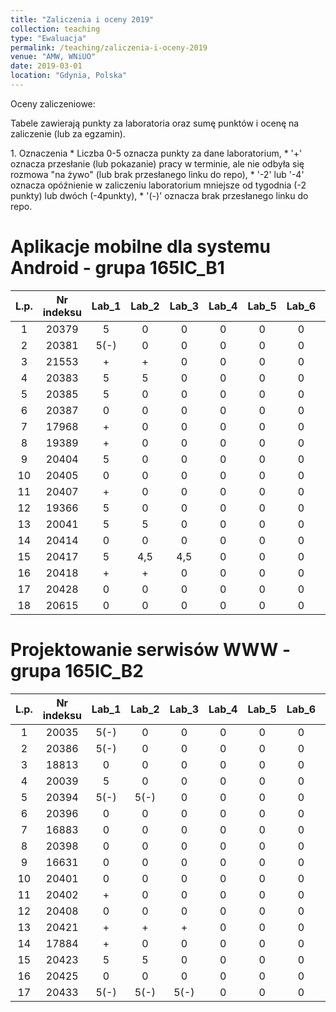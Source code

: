 ```yaml
---
title: "Zaliczenia i oceny 2019"
collection: teaching
type: "Ewaluacja"
permalink: /teaching/zaliczenia-i-oceny-2019
venue: "AMW, WNiUO"
date: 2019-03-01
location: "Gdynia, Polska"
---
```




Oceny zaliczeniowe:
<p>Tabele zawierają punkty za laboratoria oraz sumę punktów i ocenę na zaliczenie (lub za egzamin).</p>
1. Oznaczenia 
  * Liczba 0-5 oznacza punkty za dane laboratorium,
  * '+' oznacza przesłanie (lub pokazanie) pracy w terminie, ale nie odbyła się rozmowa "na żywo" (lub brak przesłanego linku do repo),
  * '-2' lub '-4' oznacza opóźnienie w zaliczeniu laboratorium mniejsze od tygodnia (-2 punkty) lub dwóch (-4punkty),
  * '(-)' oznacza brak przesłanego linku do repo.


Aplikacje mobilne dla systemu Android - grupa 165IC_B1
======

|  L.p. | Nr indeksu      | Lab_1 | Lab_2 |Lab_3  | Lab_4  |Lab_5  | Lab_6  |Lab_7  | Lab_8  |      SUMA     |	  ZALICZENIE    |
|:-----:| :-------------: |:-----:|:-----:|:-----:|:-----: |:-----:|:-----: |:-----:|:-----: |    :-----:    |       :-----:  	|
|   1   |     20379       |  5    |  0    |  0    |  0     |  0    |  0     |  0    |  0     |       5       |		0	|
|   2   |     20381       |  5(-) |  0    |  0    |  0     |  0    |  0     |  0    |  0     |       5       |		0	|
|   3   |     21553       |  +    |  +    |  0    |  0     |  0    |  0     |  0    |  0     |       0       |		0	|
|   4   |     20383       |  5    |  5    |  0    |  0     |  0    |  0     |  0    |  0     |      10       |		0	|
|   5   |     20385       |  5    |  0    |  0    |  0     |  0    |  0     |  0    |  0     |       5       |		0	|
|   6   |     20387       |  0    |  0    |  0    |  0     |  0    |  0     |  0    |  0     |       0       |		0	|
|   7   |     17968       |  +    |  0    |  0    |  0     |  0    |  0     |  0    |  0     |       0       |		0	|
|   8   |     19389       |  +    |  0    |  0    |  0     |  0    |  0     |  0    |  0     |       0       |		0	|
|   9   |     20404       |  5    |  0    |  0    |  0     |  0    |  0     |  0    |  0     |       5       |		0	|
|  10   |     20405       |  0    |  0    |  0    |  0     |  0    |  0     |  0    |  0     |       0       |		0	|
|  11   |     20407       |  +    |  0    |  0    |  0     |  0    |  0     |  0    |  0     |       0       |		0	|
|  12   |     19366       |  5    |  0    |  0    |  0     |  0    |  0     |  0    |  0     |       5       |		0	|
|  13   |     20041       |  5    |  5    |  0    |  0     |  0    |  0     |  0    |  0     |      10       |		0	|
|  14   |     20414       |  0    |  0    |  0    |  0     |  0    |  0     |  0    |  0     |       0       |		0	|
|  15   |     20417       |  5    | 4,5   | 4,5   |  0     |  0    |  0     |  0    |  0     |      14       |		0	|
|  16   |     20418       |  +    |  +    |  0    |  0     |  0    |  0     |  0    |  0     |       0       |		0	|
|  17   |     20428       |  0    |  0    |  0    |  0     |  0    |  0     |  0    |  0     |       0       |		0	|
|  18   |     20615       |  0    |  0    |  0    |  0     |  0    |  0     |  0    |  0     |       0       |		0	|

Projektowanie serwisów WWW - grupa 165IC_B2
======

|  L.p. | Nr indeksu      | Lab_1 | Lab_2 |Lab_3  | Lab_4  |Lab_5  | Lab_6  |Lab_7  | Lab_8  |      SUMA     |	  ZALICZENIE    |
|:-----:| :-------------: |:-----:|:-----:|:-----:|:-----: |:-----:|:-----: |:-----:|:-----: |    :-----:    |       :-----:  	|
|   1   |     20035       |  5(-) |  0    |  0    |  0     |  0    |  0     |  0    |  0     |       5       |		0	|
|   2   |     20386       |  5(-) |  0    |  0    |  0     |  0    |  0     |  0    |  0     |       5       |		0	|
|   3   |     18813       |  0    |  0    |  0    |  0     |  0    |  0     |  0    |  0     |       0       |		0	|
|   4   |     20039       |  5    |  0    |  0    |  0     |  0    |  0     |  0    |  0     |       5       |		0	|
|   5   |     20394       |  5(-) |  5(-) |  0    |  0     |  0    |  0     |  0    |  0     |      10       |		0	|
|   6   |     20396       |  0    |  0    |  0    |  0     |  0    |  0     |  0    |  0     |       0       |		0	|
|   7   |     16883       |  0    |  0    |  0    |  0     |  0    |  0     |  0    |  0     |       0       |		0	|
|   8   |     20398       |  0    |  0    |  0    |  0     |  0    |  0     |  0    |  0     |       0       |		0	|
|   9   |     16631       |  0    |  0    |  0    |  0     |  0    |  0     |  0    |  0     |       0       |		0	|
|  10   |     20401       |  0    |  0    |  0    |  0     |  0    |  0     |  0    |  0     |       0       |		0	|
|  11   |     20402       |  +    |  0    |  0    |  0     |  0    |  0     |  0    |  0     |       0       |		0	|
|  12   |     20408       |  0    |  0    |  0    |  0     |  0    |  0     |  0    |  0     |       0       |		0	|
|  13   |     20421       |  +    |  +    |  +    |  0     |  0    |  0     |  0    |  0     |       0       |		0	|
|  14   |     17884       |  +    |  0    |  0    |  0     |  0    |  0     |  0    |  0     |       0       |		0	|
|  15   |     20423       |  5    |  5    |  0    |  0     |  0    |  0     |  0    |  0     |      10       |		0	|
|  16   |     20425       |  0    |  0    |  0    |  0     |  0    |  0     |  0    |  0     |       0       |		0	|
|  17   |     20433       |  5(-) | 5(-)  |  5(-) |  0     |  0    |  0     |  0    |  0     |      15       |		0	|




